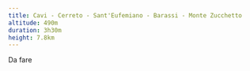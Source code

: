 ```yaml
---
title: Cavi - Cerreto - Sant'Eufemiano - Barassi - Monte Zucchetto
altitude: 490m
duration: 3h30m
height: 7.8km
---
```


Da fare
